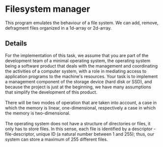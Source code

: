 # Filesystem manager
This program emulates the behaviour of a file system. We can add, remove, defragment files organized in a 1d-array or 2d-array.
## Details
For the implementation of this task, we assume that you are part of the development team of a minimal operating system,
the operating system being a software product that deals with the management and
coordinating the activities of a computer system, with a role in mediating access to application programs
to the machine's resources.
Your task is to implement a management component of the storage device (hard disk or SSD), 
and because the project is just at the beginning, we have many assumptions that simplify the development of this product.
<br><br>
There will be two modes of operation that are taken into account, a case in which the memory is linear, one-dimensional,
respectively a case in which the memory is two-dimensional.
<br><br>
The operating system does not have a structure of directories or files, it only has to store files.
In this sense, each file is identified by a descriptor - file-descriptor, unique ID (a natural number between 1
and 255); thus, our system can store a maximum of 255 different files.
